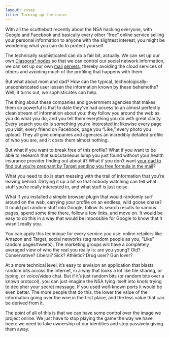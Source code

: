```yaml
---
layout: essay
title: Turning up the noise
---
```


With all the scuttlebutt recently about the NSA hacking everyone, with Google and Facebook and basically every other “free” online service selling your personal information to anyone with the slightest interest, you might be wondering what you can do to protect yourself.

The technically sophisticated can do a fair bit, actually. We can set up our own [Diaspora* nodes](https://diaspora.koehn.com/) so that we can control our social network information, we can set up our own [mail](http://postfix.org/) [servers](http://dovecot.org/), thereby avoiding the cloud services of others and avoiding much of the profiling that happens with them.

But what about mom and dad? How can the typical, technologically-unsophisticated user lessen the information known by these behemoths? Well, it turns out, we sophisticates can help.

The thing about these companies and government agencies that makes them so powerful is that to date they’ve had access to an almost perfectly clean stream of information about you: they follow you around the web as you do what you do, and you tell them everything you do with great clarity. Every search you do is something you’re interested in; likewise every page you visit, every friend on Facebook, page you “Like,” every photo you upload. They all give companies and agencies an incredibly detailed profile of who you are, and it costs them almost nothing.

But what if you want to break free of this profile? What if you want to be able to research that subcutaneous lump you just found without your health insurance provider finding out about it? What if you don’t want [your dad to find out you’re pregnant by Target sending you free formula in the mail](http://www.forbes.com/sites/kashmirhill/2012/02/16/how-target-figured-out-a-teen-girl-was-pregnant-before-her-father-did/)?

What you need to do is start messing with the trail of information that you’re leaving behind. Dirtying it up a bit so that nobody watching can tell what stuff you’re really interested in, and what stuff is just noise.

What if you installed a simple browser plugin that would randomly surf around on the web, carrying your profile on an endless, wild goose chase? It could put random stuff into Google, follow its search results to various pages, spend some time there, follow a few links, and move on. It would be easy to do this in a way that would be impossible for Google to know that it wasn’t really you.

You can apply this technique for every service you use: online retailers like Amazon and Target, social networks (tag random people as you, “Like” random pages/tweets). The marketing groups will have a completely averaged view of who the real you really is: are you young? Old? Conservative? Liberal? Sick? Athletic? Drug user? Gun lover?

At a more technical level, it’s easy to envision an application that blasts random bits across the internet, in a way that looks a lot like file sharing, or typing, or voice/video chat. But if it’s just random bits (or random bits over a known protocol), you can just imagine the NSA tying itself into knots trying to decipher your secret message. If you used well-known ports it would be even better. The more people that do this, the lower the value of the information going over the wire in the first place, and the less value that can be derived from it.

The point of all of this is that we can have some control over the image we project online. We just have to stop playing the game the way we have been: we need to take ownership of our identities and stop passively giving them away.
